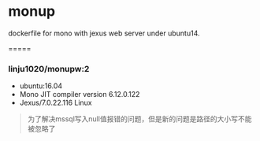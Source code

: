 monup
=====

dockerfile for mono with jexus web server under ubuntu14.


=====
### linju1020/monupw:2
+ ubuntu:16.04
+ Mono JIT compiler version 6.12.0.122
+ Jexus/7.0.22.116 Linux
> 为了解决mssql写入null值报错的问题，但是新的问题是路径的大小写不能被忽略了

